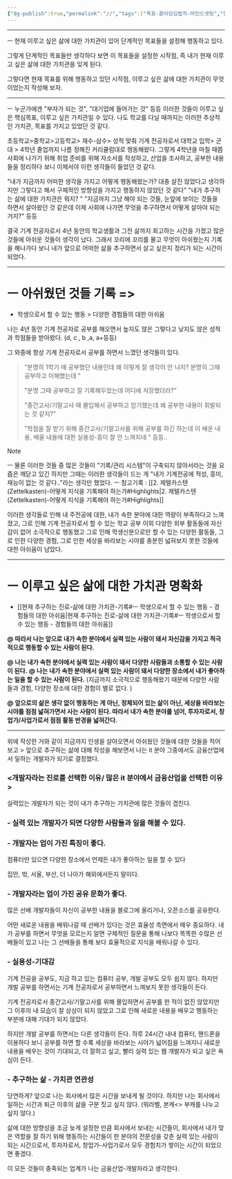 ```yaml
---
{"dg-publish":true,"permalink":"//","tags":["목표-끌어당김법칙-마인드셋팅","핸드폰","배포"],"noteIcon":""}
---
```



-------------------------------


ㅡ
현재 이루고 싶은 삶에 대한 가치관이 있어 단계적인 목표들을 설정해 행동하고 있다.
	
그렇게 단계적인 목표들만 생각하다 보면 이 목표들을 설정한 시작점, 즉 내가 현재 이루고 싶은 삶에 대한 가치관을 잊게 된다.
	
그렇다면 현재 목표를 위해 행동하고 있던 시작점, 이루고 싶은 삶에 대한 가치관이 무엇이었는지 작성해 보자.

-------
ㅡ
누군가에겐 "부자가 되는 것", "대기업에 들어가는 것" 등등 이러한 것들이 이루고 싶은 핵심목표, 이루고 싶은 가치관일 수 있다. 나도 학교를 다닐 때까지는 이러한 추상적인 가치관, 목표를 가지고 있었던 것 같다.
	
초등학교>중학교>고등학교> 재수-삼수> 성적 맞춰 기계 전공자로서 대학교 입학> 군대 > 4학년 졸업까지 나름 정해진 커리큘럼대로 행동해왔다. 그렇게 4학년을 마칠 때쯤 사회에 나가기 위해 취업 준비를 위해 자소서를 작성하고, 산업을 조사하고, 공부한 내용들을 정리하다 보니 이제서야 이런 생각들이 들었던 것 같다.
	
"내가 지금까지 어떠한 생각을 가지고 어떻게 행동해왔는가? 대충 살진 않았다고 생각하지만 그렇다고 해서 구체적인 방향성을 가지고 행동하지 않았던 것 같다"
"내가 추구하는 삶에 대한 가치관은 뭐지? "
"지금까지 그냥 해야 되는 것들, 눈앞에 보이는 것들을 하면서 살아왔던 것 같은데 이제 사회에 나가면 무엇을 추구하면서 어떻게 살아야 되는 거지?"
등등
	
결국 기계 전공자로서 4년 동안의 학교생활과 그전 삶까지 회고하는 시간을 가졌고 많은 것들에 아쉬운 것들이 생각이 났다. 그래서 꼬리에 꼬리를 물고 무엇이 아쉬웠는지 기록을 해나가다 보니 내가 앞으로 어떠한 삶을 추구하면서 살고 싶은지 정리가 되는 시간이 되었다.

-----
# ㅡ 아쉬웠던 것들 기록 =>
- 학생으로서 할 수 있는 행동 > 다양한 경험들의 대한 아쉬움
	
나는 4년 동안 기계 전공자로 공부를 해오면서 높지도 않은 그렇다고 낮지도 않은 성적과 학점들을 받아왔다. (d, c , b ,a, a+등등)
	
그 와중에 항상 기계 전공자로서 공부를 하면서 느꼈던 생각들이 있다.
	

>"분명히 1학기 때 공부했던 내용인데 왜 이렇게 잘 생각이 안 나지? 분명히 그때 공부하고 이해했는데 "
>
> "분명 그때 공부하고  잘 기록해두었는데 어디에 저장했더라?"
> 
>"중간고사/기말고사 때 몰입해서 공부하고 암기했는데 왜 공부한 내용이 휘발되는 것 같지?"
>
>"학점을 잘 받기 위해 중간고사/기말고사를 위해 공부를 하긴 하는데 이 배운 내용, 배울 내용에 대한 실용성-흥미 잘 안 느껴지네 " 등등..
	
> [!NOTE]
> 	ㅡ
> 	물론 이러한 것들 중 많은 것들이 "기록/관리 시스템"이 구축되지 않아서라는 것을 요즘은 깨닫고 있긴 하지만 그때는 이러한 생각들이 드는 게 "내가 기계전공에 적성, 흥미, 재능이 없는 것 같다.."라는 생각만 했었다.
> ㅡ
> 참고기록 : [[2. 제텔카스텐(Zettelkasten)-어떻게 지식을 기록해야 하는가#Highlights\|2. 제텔카스텐(Zettelkasten)-어떻게 지식을 기록해야 하는가#Highlights]]
	
이러한 생각들로 인해 내 주전공에 대한, 내가 속한 분야에 대한 역량이 부족하다고 느껴졌고, 그로 인해 기계 전공자로서 할 수 있는 학교 공부 이외 다양한 외부 활동들에 자신감이 없어 소극적으로 행동했고 그로 인해 학생신분으로만 할 수 있는 다양한 활동들, 그로 인한 다양한 경험, 그로 인한 세상을 바라보는 시야를 충분힌 넓혀보지 못한 것들에 대한 아쉬움이 남았다.


---
# ㅡ 이루고 싶은 삶에 대한 가치관 명확화
- [[현재 추구하는 진로-삶에 대한 가치관-기록#ㅡ 학생으로서 할 수 있는 행동 - 경험들의 대한 아쉬움\|현재 추구하는 진로-삶에 대한 가치관-기록#ㅡ 학생으로서 할 수 있는 행동 - 경험들의 대한 아쉬움]]
	
**@ 따라서 나는 앞으로 내가 속한 분야에서 실력 있는 사람이 돼서 자신감을 가지고 적극적으로 행동할 수 있는 사람이 된다.**
	
**@ 나는 내가 속한 분야에서 실력 있는 사람이 돼서 다양한 사람들과 소통할 수 있는 사람이 된다.**
**@ 나는 내가 속한 분야에서 실력 있는 사람이 돼서 다양한 장소에서 내가 좋아하는 일을 할 수 있는 사람이 된다.**
(지금까지 소극적으로 행동해왔기 때문에 다양한 사람들과 경험, 다양한 장소에 대한 경험이 별로 없다. )
	
**@ 앞으로의 삶은 생각 없이 행동하는 게 아닌, 정체되어 있는 삶이 아닌, 세상을 바라보는 시야를 점점 넓혀가면서 사는 사람이 된다. 따라서 내가 속한 분야를 넘어, 투자자로서, 창업가/사업가로서 점점 활동 반경을 넓혀간다.**

-----
위에 작성한 거와 같이 지금까지 인생을 살아오면서 아쉬웠던 것들에 대한 것들을 적어보고 > 앞으로 추구하는 삶에 대해 작성을 해보면서 나는 it 분야 그중에서도 금융산업에서 일하는 개발자가 되기로 결정했다.

### <개발자라는 진로를 선택한 이유/ 많은 it 분야에서 금융산업을 선택한 이유>
	
실력있는 개발자가 되는 것이 내가 추구하는 가치관에 많은 것들이 겹친다. 

### - 실력 있는 개발자가 되면 다양한 사람들과 일을 해볼 수 있다.
### - 개발자는 업이 가진 특징이 좋다.
	
컴퓨터만 있으면 다양한 장소에서 언제든 내가 좋아하는 일을 할 수 있다
	
집안, 밖, 서울, 부산, 더 나아가 해외에서든지 말이다.

### - 개발자라는 업이 가진 공유 문화가 좋다.
	
많은 선배 개발자들이 자신이 공부한 내용을 블로그에 올리거나, 오픈소스를 공유한다.
	
어떤 새로운 내용을 배워나갈 때 선배가 있다는 것은 효율성 측면에서 매우 중요하다. 내가 공부를 하면서 무엇을 모르는지 알면 구체적인 질문을 통해 나보다 똑똑한 수많은 선배들이 있고 나는 그 선배들을 통해 보다 효율적으로 지식을 배워나갈 수 있다.

### - 실용성-기대감
	
기계 전공을 공부도, 지금 하고 있는 컴퓨터 공부, 개발 공부도 모두 쉽지 않다. 하지만 개발 공부를 하면서는 기계 전공자로서 공부하면서 느껴보지 못한 생각들이 든다.
	
기계 전공자로서 중간고사/기말고사를 위해 몰입하면서 공부를 한 적이 없진 않았지만 그 이후의 내 모습이 잘 상상이 되지 않았고 그로 인해 새로운 내용을 배우고 행동하는 부분에 대해 기대가 되지 않았다. 
	
하지만 개발 공부를 하면서는 다른 생각들이 든다.
하루 24시간 내내 컴퓨터, 핸드폰을 이용하다 보니 공부를 하면 할 수록 세상을 바라보는 시야가 넓어짐을 느껴지니 새로운 내용을 배우는 것이 기대되고, 더 잘하고 싶고, 빨리 실력 있는 웹 개발자가 되고 싶은 욕심이 든다.
	
### - 추구하는 삶 - 가치관 연관성
	
당연하게? 앞으로 나는 회사에서 많은 시간을 보내게 될 것이다. 하지만 나는 회사에서 일하는 시간과 퇴근 이후의 삶을 구분 짓고 싶지 않다. (워라벨, 본캐<> 부캐를 나누고 싶지 않다.)
	
삶에 대한 방향성을 조금 늦게 설정한 만큼 회사에서 보내는 시간들이, 회사에서 내가 맞은 역할을 잘 하기 위해 행동하는 시간들이 한 분야의 전문성을 갖춘 실력 있는 사람이 되는 시간으로서, 투자자로서, 창업가-사업가로서 모두 경험치가 쌓이는 시간이 되었으면 좋겠다.
	
이 모든 것들이 충족되는 업계가 나는 금융산업-개발자라고 생각한다.
